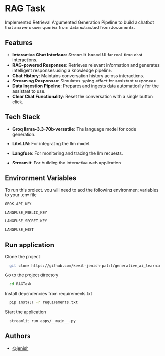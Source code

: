 
# RAG Task

Implemented Retrieval Argumented Generation Pipeline to build a chatbot that answers user queries from data extracted from documents.
## Features

- **Interactive Chat Interface**: Streamlit-based UI for real-time chat interactions.
- **RAG-powered Responses**: Retrieves relevant information and generates intelligent responses using a knowledge pipeline.
- **Chat History**: Maintains conversation history across interactions.
- **Streaming Responses**: Simulates typing effect for assistant responses.
- **Data Ingestion Pipeline**: Prepares and ingests data automatically for the assistant to use.
- **Clear Chat Functionality**: Reset the conversation with a single button click.


## Tech Stack

- **Groq llama-3.3-70b-versatile**: The language model for code generation.

- **LiteLLM**: For integrating the llm model.

- **Langfuse**: For monitoring and tracing the llm requests.

- **Streamlit**: For building the interactive web application.


## Environment Variables

To run this project, you will need to add the following environment variables to your .env file

`GROK_API_KEY`

`LANGFUSE_PUBLIC_KEY`

`LANGFUSE_SECRET_KEY`

`LANGFUSE_HOST`


## Run application

Clone the project

```bash
  git clone https://github.com/kevit-jenish-patel/generative_ai_learning_path_tasks.git
```

Go to the project directory

```bash
  cd RAGTask
```

Install dependencies from requirements.txt

```bash
  pip install -r requirements.txt
```

Start the application

```bash
  streamlit run apps/__main__.py
```

## Authors

- [@jenish](https://www.github.com/kevit-jenish-patel)

